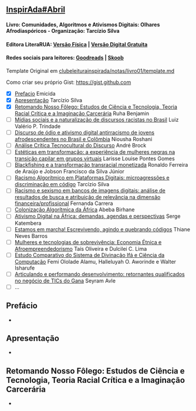[link-template]: https://github.com/inspiradanacomputacao/clubeleiturainspirada/notas/livro01/template.md "template.md"
[livro01-post]: http://inspiradanacomputacao.com/blog/clube-de-leitura-inspirada-adota-livro-que-aborda-relacao-entre-tecnologia-e-questoes-raciais
[repo-clube]: https://github.com/inspiradanacomputacao/clubeleiturainspirada

[livro01-compre]: http://www.literarua.com.br/livro/olhares-afrodiasporicos
[livro01-ebook]: https://bit.ly/ComunidadesDigitais
[livro01-skoob]: https://www.skoob.com.br/comunidades-algoritmos-e-ativismos-digitais-1136137ed1139762.html
[livro01-goodreads]: https://www.goodreads.com/book/show/53005858-comunidades-algoritmos-e-ativismos-digitais

## [InspirAda#Abril][livro01-post]
#### Livro: Comunidades, Algoritmos e Ativismos Digitais: Olhares Afrodiaspóricos - Organização: Tarcízio Silva
#### Editora LiteraRUA: [Versão Física][livro01-compre] | [Versão Digital Gratuita][livro01-ebook]
#### Redes sociais para leitores: [Goodreads][livro01-goodreads] | [Skoob][livro01-skoob]

Template Original em [clubeleiturainspirada/notas/livro01/template.md][link-template]

Como criar seu próprio Gist: https://gist.github.com

  - [x] [Prefacio](#pref)
  Emicida
  - [x] [Apresentação](#apres)
  Tarcízio Silva
  - [x] [Retomando Nosso Fôlego:
  Estudos de Ciência e Tecnologia, Teoria Racial Crítica e a Imaginação Carcerária](#cap01)
  Ruha Benjamin
  - [ ] [Mídias sociais e a naturalização de discursos racistas no Brasil](#cap02)
  Luiz Valério P. Trindade
  - [ ] [Discurso de ódio e ativismo digital antirracismo de jovens afrodescendentes no Brasil e Colômbia](#cap03)
  Niousha Roshani
  - [ ] [Análise Crítica Tecnocultural do Discurso](#cap04)
  André Brock
  - [ ] [Estéticas em transformação:
  a experiência de mulheres negras na transição capilar em grupos virtuais](#cap05)
  Larisse Louise Pontes Gomes
  - [ ] [Blackfishing e a transformação transracial monetizada](#cap05)
  Ronaldo Ferreira de Araújo e Jobson Francisco da Silva Júnior
  - [ ] [Racismo Algorítmico em Plataformas Digitais:
  microagressões e discriminação em código](#cap06)
  Tarcízio Silva
  - [ ] [Racismo e sexismo em bancos de imagens digitais:
  análise de resultados de busca e atribuição de relevância na dimensão financeira/profissional](#cap07)
  Fernanda Carrera
  - [ ] [Colonização Algorítmica da África](#cap08)
  Abeba Birhane
  - [ ] [Ativismo Digital na África: demandas, agendas e perspectivas](#cap09)
  Serge Katembera
  - [ ] [Estamos em marcha! Escrevivendo, agindo e quebrando códigos](#cap10)
  Thiane Neves Barros
  - [ ] [Mulheres e tecnologias de sobrevivência:
  Economia Étnica e Afroempreendedorismo](#cap11)
  Taís Oliveira e Dulcilei C. Lima
  - [ ] [Estudo Comparativo do Sistema de Divinação Ifá e Ciência da Computação](#cap12)
  Femi Ololade Alamu, Halleluyah O. Aworinde e Walter Isharufe
  - [ ] [Articulando e performando desenvolvimento:
  retornantes qualificados no negócio de TICs do Gana](#cap13)
  Seyram Avle
  - [ ] ...

## <a name="pref" /> Prefácio

  - 

## <a name="apres" /> Apresentação

  - 

## <a name="cap01" /> Retomando Nosso Fôlego: Estudos de Ciência e Tecnologia, Teoria Racial Crítica e a Imaginação Carcerária

  - 
